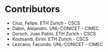 # Contributors

- Cruz, Felipe. ETH Zurich - CSCS
- Dabin, Alejandro. UNL-CONICET - CIMEC
- Dorsch, Juan Pablo. ETH Zurich - CSCS
- Koutsaniti, Eirini. ETH Zurich - CSCS
- Lezcano, Facundo. UNL-CONICET - CIMEC